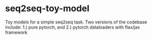 # seq2seq-toy-model
Toy models for a simple seq2seq task. Two versions of the codebase include: 1.) pure pytorch, and 2.) pytorch dataloaders with flax/jax framework
